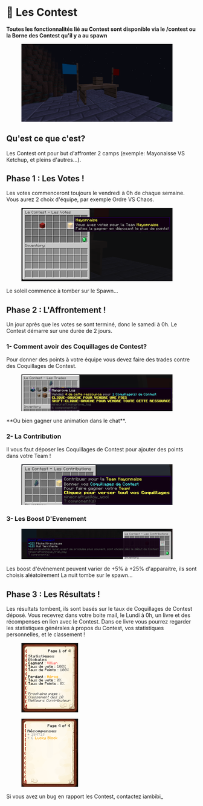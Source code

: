 # 🎏 Les Contest

**Toutes les fonctionnalités lié au Contest sont disponible via le /contest ou la Borne des Contest qu'il y a au spawn**
<figure><img src="../.gitbook/assets/borne_contest.png" alt="" width=400></figure>

## Qu'est ce que c'est?
Les Contest ont pour but d'affronter 2 camps (exemple: Mayonaisse VS Ketchup, et pleins d'autres...).

## Phase 1 : Les Votes !
Les votes commenceront toujours le vendredi à 0h de chaque semaine. Vous aurez 2 choix d'équipe, par exemple Ordre VS Chaos.
<figure><img src="../.gitbook/assets/vote_contest.png" alt="" width=400></figure>
Le soleil commence à tomber sur le Spawn...

## Phase 2 : L'Affrontement ! 
Un jour après que les votes se sont terminé, donc le samedi à 0h. Le Contest démarre sur une durée de 2 jours.

### 1- Comment avoir des Coquillages de Contest?

Pour donner des points à votre équipe vous devez faire des trades contre des Coquillages de Contest.
<figure><img src="../.gitbook/assets/trade_contest.png" alt="" width=400></figure>
**Ou bien gagner une animation dans le chat**.

### 2- La Contribution

Il vous faut déposer les Coquillages de Contest pour ajouter des points dans votre Team ! 
<figure><img src="../.gitbook/assets/contribution_contest.png" alt="" width=400></figure>


### 3- Les Boost D'Evenement
<figure><img src="../.gitbook/assets/boost_contest.png" alt="" width=400></figure>
Les boost d'événement peuvent varier de +5% à +25% d'apparaitre, ils sont choisis aléatoirement
La nuit tombe sur le spawn...

## Phase 3 : Les Résultats !
Les résultats tombent, ils sont basés sur le taux de Coquillages de Contest déposé.
Vous recevrez dans votre boite mail, le Lundi à 0h, un livre et des récompenses en lien avec le Contest.
Dans ce livre vous pourrez regarder les statistiques générales à propos du Contest, vos statistiques personnelles, et le classement !
<figure><img src="../.gitbook/assets/contest_book1.png" alt="" width=150></figure> <figure><img src="../.gitbook/assets/contest_book2.png" alt="" width=150></figure>

Si vous avez un bug en rapport les Contest, contactez iambibi_
